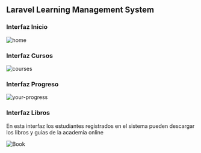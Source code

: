 ## Laravel Learning Management System


### Interfaz Inicio

<img src="https://i.ibb.co/M8b8s14/home.png" alt="home" border="0">

### Interfaz Cursos

<img src="https://i.ibb.co/4ZbZbCJ/courses.png" alt="courses" border="0">

### Interfaz Progreso

<img src="https://i.ibb.co/gvvXGpj/your-progress.png" alt="your-progress" border="0">

### Interfaz Libros

En esta interfaz los estudiantes registrados en el sistema pueden descargar los libros y guias de la academia online

<img src="https://i.ibb.co/D587VmJ/Book.png" alt="Book" border="0">


